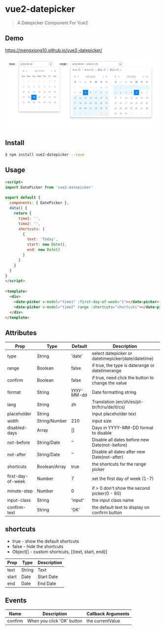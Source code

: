 # vue2-datepicker

> A Datepicker Component For Vue2

## Demo
<https://mengxiong10.github.io/vue2-datepicker/>

![image](https://github.com/mengxiong10/vue2-datepicker/raw/master/screenshot/demo.PNG)

## Install

```bash
$ npm install vue2-datepicker --save
```

## Usage

```html
<script>
import DatePicker from 'vue2-datepicker'

export default {
  components: { DatePicker },
  data() {
    return {
      time1: '',
      time2: '',
      shortcuts: [
        {
          text: 'Today',
          start: new Date(),
          end: new Date()
        }
      ]
    }
  }
}
</script>

<template>
  <div>
    <date-picker v-model="time1" :first-day-of-week="1"></date-picker>
    <date-picker v-model="time2" range :shortcuts="shortcuts"></date-picker>
  </div>
</template>
```
## Attributes

| Prop              | Type          | Default     | Description                                       |
|-------------------|---------------|-------------|---------------------------------------------------|
| type              | String        | 'date'      | select datepicker or datetimepicker(date/datetime)|
| range             | Boolean       | false       | if true, the type is daterange or datetimerange   |
| confirm           | Boolean       | false       | if true, need click the button to change the value|
| format            | String        | yyyy-MM-dd  | Date formatting string                            |
| lang              | String        | zh          | Translation (en/zh/es/pt-br/fr/ru/de/it/cs)       |
| placeholder       | String        |             | input placeholder text                            |
| width             | String/Number | 210         | input size                                        |
| disabled-days     | Array         | []          | Days in YYYY-MM-DD format to disable              |
| not-before        | String/Date   | ''          | Disable all dates before new Date(not-before)     |
| not-after         | String/Date   | ''          | Disable all dates after new Date(not-after)       |
| shortcuts         | Boolean/Array | true        | the shortcuts for the range picker                |
| first-day-of-week | Number        | 7           | set the first day of week (1-7)                   |
| minute-step       | Number        | 0           | if > 0 don't show the second picker(0 - 60)       |
| input-class       | String        | 'input'     | the input class name                              |
| confirm-text      | String        | 'OK'        | the default text to display on confirm button     |


## shortcuts
* true -      show the default shortcuts
* false -     hide the shortcuts
* Object[] -  custom shortcuts, [{text, start, end}]

| Prop            | Type          |  Description           |
|-----------------|---------------|------------------------|
| text            | String        | Text                   |
| start           | Date          | Start Date             |
| end             | Date          | End Date               |

## Events
| Name            | Description                  |  Callback Arguments    |
|-----------------|------------------------------|------------------------|
| confirm         | When you click 'OK' button   | the currentValue       |
